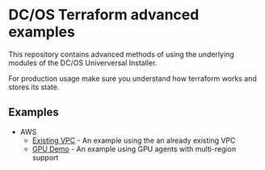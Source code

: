 # DC/OS Terraform advanced examples
This repository contains advanced methods of using the underlying modules of the DC/OS Univerversal Installer.

For production usage make sure you understand how terraform works and stores its state.

## Examples

- AWS
  - [Existing VPC](aws/existing-vpc/) - An example using the an already existing VPC
  - [GPU Demo](aws/gpu-support-demo-example) - An example using GPU agents with multi-region support
